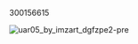 300156615

![uar05_by_imzart_dgfzpe2-pre](https://github.com/user-attachments/assets/f3bb1835-af89-4b13-b98c-f3d0c53c4078)
